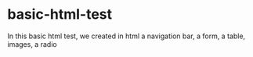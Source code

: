 # basic-html-test
In this basic html test, we created in html a navigation bar, a form, a table, images, a radio
